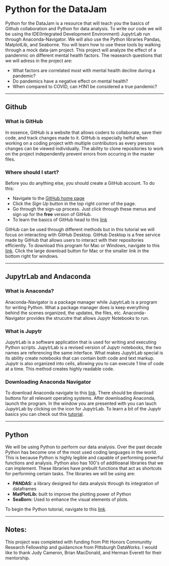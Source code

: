 # Python for the DataJam

Python for the DataJam is a resource that will teach you the basics of Github collaboration and Python for data analysis. To write our code we will be using the IDE(Integrated Development Environment) JupytrLab run through Anaconda-Navigator. We will also use the Python libraries Pandas, MatplotLib, and Seaborne. You will learn how to use these tools by walking through a mock data-jam project. This project will analyze the effect of a pandenmic on different mental health factors. The reasearch questions that we will adress in the project are: 
* What factors are correlated most with mental health decline during a pandemic?
* Do pandemics have a negative effect on mental health?
* When compared to COVID, can H1N1 be considered a true pandemic? 


--- 
## Github
### What is GitHub
In essence, GitHub is a website that allows coders to collaborate, save their code, and track changes made to it. GitHub is especially helful when working on a coding project with multiple contributors as every persons changes can be viewed individually. The ability to clone repositories to work on the project independently prevent errors from occuring in the master files. 
### Where should I start? 
Before you do anything else, you should create a GitHub account. To do this: 
* Navigate to the [GitHub home page](https://github.com/)
* Click the *Sign Up* button in the top right corner of the page. 
* Go through the sign-up process. Just click through these menus and sign up for the **free** version of GitHub. 
* To learn the basics of GitHub head to this [link](https://github.com/nmcdowell00/python_for_the_datajam/blob/main/GitHub_Introduction/basics.md)

GitHub can be used through different methods but in this tutorial we will focus on interacting with GitHub Desktop. GitHub Desktop is a free service made by GitHub that allows users to interact with their repositories efficiently. To download this program for Mac or Windows, navigate to this [link](https://desktop.github.com/). Click the large download button for Mac or the smaller link in the bottom right for windows. 

---
## JupytrLab and Andaconda
### What is Anaconda? 
Anaconda-Navigator is a package manager while JupytrLab is a program for writing Python. What a package manager does is keep everything behind the scenes organized, the updates, the files, etc. Anaconda-Navigator provides the strucutre that allows Jupytr Notebooks to run. 
### What is Jupytr
JupytrLab is a software application that is used for writing and executing Python scripts. JupytrLab is a revised version of Jupytr notebooks, the two names are referencing the same interface. What makes JupytrLab special is its ability create notebooks that can contain both code and text markup. Jupytr is also organized into cells, allowing you to can execute 1 line of code at a time. This method creates highly readable code. 
### Downloading Anaconda Navigator
To download Anaconda navigate to this [link](https://www.anaconda.com/). There should be download buttons for all relevant operating systems. After downloading Anaconda, launch the program. In the window you are presented with you can lauch JupytrLab by clicking on the icon for JupytrLab. To learn a bit of the Jupytr basics you can check out this [tutorial](https://github.com/pitt-sci-cmpinf0010/Intro-to-Jupyter/blob/master/Lab-Lesson.ipynb). 

---
## Python
We will be using Python to perform our data analysis. Over the past decade Python has become one of the most used coding languages in the world. This is because Python is highly legible and capable of performing powerful functions and analysis. Python also has 100's of additioanal libraries that we can implement. These libraries have prebuilt functions that act as shortcuts for performing certain tasks. The libraries we will be using are: 
* **PANDAS:** a library designed for data analysis through its integration of dataframes
* **MatPlotLib:** built to improve the plotting power of Python
* **SeaBorn:** Used to enhance the visual elements of plots. 

To begin the Python tutorial, navigate to this [link](https://github.com/nmcdowell00/python_for_the_datajam/tree/github_intro/python_tutorial). 

---

## Notes: 
This project was completed with funding from Pitt Honors Communitty Research Fellowship and guidancnce from Pittsburgh DataWorks. I would like to thank Judy Cameron, Brian MacDonald, and Herman Everett for their mentorship.

